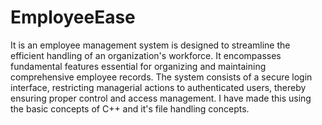 # EmployeeEase
It is an employee management system is designed to streamline the efficient handling of an organization's workforce.
It encompasses fundamental features essential for organizing and maintaining comprehensive employee records.
The system consists of a secure login interface, restricting managerial actions to authenticated users, thereby ensuring proper control and access management.
I have made this using the basic concepts of C++ and it's file handling concepts.
